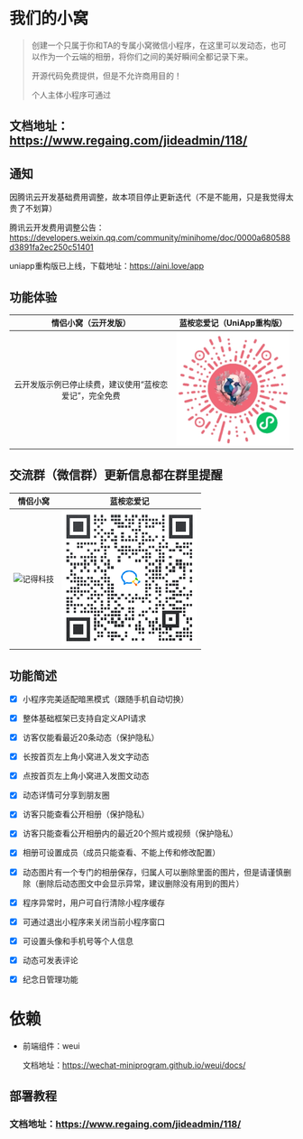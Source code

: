 # 我们的小窝

> 创建一个只属于你和TA的专属小窝微信小程序，在这里可以发动态，也可以作为一个云端的相册，将你们之间的美好瞬间全都记录下来。
>
> 开源代码免费提供，但是不允许商用目的！
>
> 个人主体小程序可通过

## 文档地址：https://www.regaing.com/jideadmin/118/

## 通知

因腾讯云开发基础费用调整，故本项目停止更新迭代（不是不能用，只是我觉得太贵了不划算）

腾讯云开发费用调整公告：https://developers.weixin.qq.com/community/minihome/doc/0000a680588d3891fa2ec250c51401

uniapp重构版已上线，下载地址：https://aini.love/app

## 功能体验

|                  情侣小窝（云开发版）                   |               蓝桉恋爱记（UniApp重构版）               |
| :-----------------------------------------------------: | :----------------------------------------------------: |
| 云开发版示例已停止续费，建议使用“蓝桉恋爱记”，完全免费 | ![微信扫码体验](./miniprogram/static/images/lanan.jpg) |

## 交流群（微信群）更新信息都在群里提醒

|                       情侣小窝                       |         蓝桉恋爱记         |
| :--------------------------------------------------: | :------------------------------------------------: |
| ![记得科技](./miniprogram/static/images/Qrcode2.png) | ![记得科技](./miniprogram/static/images/lanan.png) |

## 功能简述

- [x] 小程序完美适配暗黑模式（跟随手机自动切换）
- [x] 整体基础框架已支持自定义API请求
- [x] 访客仅能看最近20条动态（保护隐私）
- [x] 长按首页左上角小窝进入发文字动态
- [x] 点按首页左上角小窝进入发图文动态
- [x] 动态详情可分享到朋友圈
- [x] 访客只能查看公开相册（保护隐私）
- [x] 访客只能查看公开相册内的最近20个照片或视频（保护隐私）
- [x] 相册可设置成员（成员只能查看、不能上传和修改配置）
- [x] 动态图片有一个专门的相册保存，归属人可以删除里面的图片，但是请谨慎删除（删除后动态图文中会显示异常，建议删除没有用到的图片）
- [x] 程序异常时，用户可自行清除小程序缓存
- [x] 可通过退出小程序来关闭当前小程序窗口
- [x] 可设置头像和手机号等个人信息
- [x] 动态可发表评论
- [x] 纪念日管理功能



# 依赖

- 前端组件：weui

  文档地址：https://wechat-miniprogram.github.io/weui/docs/



## 部署教程

### 文档地址：https://www.regaing.com/jideadmin/118/